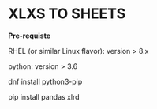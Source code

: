 # XLXS TO SHEETS

**Pre-requiste**

RHEL (or similar Linux flavor): version > 8.x

python: version > 3.6

dnf install python3-pip

pip install pandas xlrd


